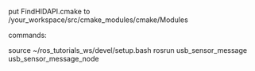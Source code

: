 put FindHIDAPI.cmake to /your_workspace/src/cmake_modules/cmake/Modules

commands:

source ~/ros_tutorials_ws/devel/setup.bash
rosrun usb_sensor_message usb_sensor_message_node

